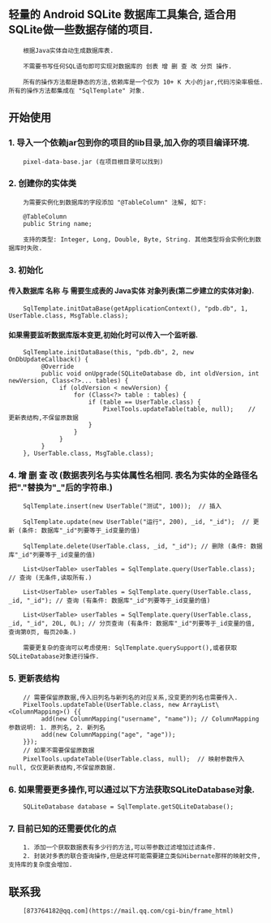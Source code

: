 ## 轻量的 Android SQLite 数据库工具集合, 适合用SQLite做一些数据存储的项目.
        根据Java实体自动生成数据库表.
        
        不需要书写任何SQL语句即可实现对数据库的 创表 增 删 查 改 分页 操作.
         
        所有的操作方法都是静态的方法,依赖库是一个仅为 10+ K 大小的jar,代码污染率极低.所有的操作方法都集成在 "SqlTemplate" 对象.

## 开始使用

### 1. 导入一个依赖jar包到你的项目的lib目录,加入你的项目编译环境.
        pixel-data-base.jar (在项目根目录可以找到)

### 2. 创建你的实体类
        为需要实例化到数据库的字段添加 "@TableColumn" 注解, 如下:

        @TableColumn
        public String name;

        支持的类型: Integer, Long, Double, Byte, String. 其他类型将会实例化到数据库时失败.

### 3. 初始化
#### 传入数据库 名称 与 需要生成表的 Java实体 对象列表(第二步建立的实体对象).
        SqlTemplate.initDataBase(getApplicationContext(), "pdb.db", 1, UserTable.class, MsgTable.class);
#### 如果需要监听数据库版本变更,初始化时可以传入一个监听器.
        SqlTemplate.initDataBase(this, "pdb.db", 2, new OnDbUpdateCallback() {
             @Override
             public void onUpgrade(SQLiteDatabase db, int oldVersion, int newVersion, Class<?>... tables) {
                  if (oldVersion < newVersion) {
                      for (Class<?> table : tables) {
                          if (table == UserTable.class) {
                              PixelTools.updateTable(table, null);    // 更新表结构,不保留原数据
                          }
                      }
                  }
             }
        }, UserTable.class, MsgTable.class);

### 4. 增 删 查 改  (数据表列名与实体属性名相同. 表名为实体的全路径名把"."替换为"_"后的字符串.)
        SqlTemplate.insert(new UserTable("测试", 100));  // 插入
        
        SqlTemplate.update(new UserTable("运行", 200), _id, "_id");  // 更新 (条件: 数据库"_id"列要等于_id变量的值)
        
        SqlTemplate.delete(UserTable.class, _id, "_id"); // 删除 (条件: 数据库"_id"列要等于_id变量的值)
        
        List<UserTable> userTables = SqlTemplate.query(UserTable.class); // 查询 (无条件,读取所有.)
        
        List<UserTable> userTables = SqlTemplate.query(UserTable.class, _id, "_id"); // 查询 (有条件: 数据库"_id"列要等于_id变量的值)
        
        List<UserTable> userTables = SqlTemplate.query(UserTable.class, _id, "_id", 20L, 0L); // 分页查询 (有条件: 数据库"_id"列要等于_id变量的值, 查询第0页, 每页20条.)

        需要更复杂的查询可以考虑使用: SqlTemplate.querySupport(),或者获取SQLiteDatabase对象进行操作.

### 5. 更新表结构
        // 需要保留原数据,传入旧列名与新列名的对应关系,没变更的列名也需要传入.
        PixelTools.updateTable(UserTable.class, new ArrayList\<ColumnMapping>() {{ 
             add(new ColumnMapping("username", "name")); // ColumnMapping 参数说明: 1. 原列名, 2. 新列名
             add(new ColumnMapping("age", "age"));
        }});
        // 如果不需要保留原数据
        PixelTools.updateTable(UserTable.class, null);  // 映射参数传入 null, 仅仅更新表结构,不保留原数据.

### 6. 如果需要更多操作,可以通过以下方法获取SQLiteDatabase对象.
        SQLiteDatabase database = SqlTemplate.getSQLiteDatabase();

### 7. 目前已知的还需要优化的点
        1. 添加一个获取数据表有多少行的方法,可以带参数过滤增加过滤条件.
        2. 封装对多表的联合查询操作,但是这样可能需要建立类似Hibernate那样的映射文件,支持库的复杂度会增加.
        
## 联系我
        [873764182@qq.com](https://mail.qq.com/cgi-bin/frame_html)
